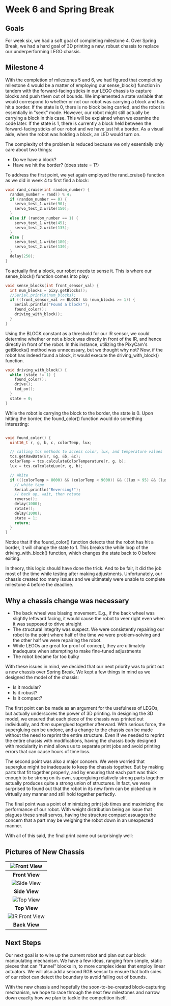 # Week 6 and Spring Break

## Goals
For week six, we had a soft goal of completing milestone 4. Over Spring Break, we had a hard goal of 3D printing a new, robust chassis to replace our underperforming LEGO chassis.

## Milestone 4
With the completion of milestones 5 and 6, we had figured that completing milestone 4 would be a matter of employing our sense_block() function in tandem with the forward-facing sticks in our LEGO chassis to capture blocks and push them out of bounds. 
We implemented a state variable that would correspond to whether or not our robot was carrying a block and has hit a border. If the state is 0, there is no block being carried, and the robot is essentially in "seek" mode.
However, our robot might still actually be carrying a block in this case. This will be explained when we examine the code later. If the state is 1, there is currently a block held between the forward-facing sticks of our robot and we have just hit a border. 
As a visual aide, when the robot was holding a block, an LED would turn on.

The complexity of the problem is reduced because we only essentially only care about two things:
* Do we have a block?
* Have we hit the border? (does state = 1?)

To address the first point, we yet again employed the rand_cruise() function as we did in week 4 to first find a block:

```c++
void rand_cruise(int random_number) {
  random_number = rand() % 4;
  if (random_number == 0) {
    servo_test_1.write(90);
    servo_test_2.write(150);
  }
  else if (random_number == 1) {
    servo_test_1.write(45);
    servo_test_2.write(135);
  }
  else {
    servo_test_1.write(180);
    servo_test_2.write(130);
  }
  delay(250);
}
```

To actually find a block, our robot needs to sense it. This is where our sense_block() function comes into play:

```c++
void sense_blocks(int front_sensor_val) {
  int num_blocks = pixy.getBlocks();
  //Serial.println(num_blocks);
  if ((front_sensor_val >= BLOCK) && (num_blocks >= 1)) {
    Serial.println("Found a block!");
    found_color();
    driving_with_block();
  }
}
```
Using the BLOCK constant as a threshold for our IR sensor, we could determine whether or not a block was directly in front of the IR, and hence directly in front of the robot.
In this instance, utilizing the PixyCam's getBlocks() method was unnecessary, but we thought why not? Now, if the robot has indeed found a block, it would execute the driving_with_block() function.

```c++
void driving_with_block() {
  while (state != 1) {
    found_color();
    drive();
    led_on();
  }
  state = 0;
}
```

While the robot is carrying the block to the border, the state is 0. Upon hitting the border, the found_color() function would do something interesting:

```c++

void found_color() {
  uint16_t r, g, b, c, colorTemp, lux;

  // calling tcs methods to access color, lux, and temperature values
  tcs.getRawData(&r, &g, &b, &c);
  colorTemp = tcs.calculateColorTemperature(r, g, b);
  lux = tcs.calculateLux(r, g, b);

  // White
  if (((colorTemp > 8000) && (colorTemp < 9000)) && ((lux > 95) && (lux < 200))) {
    // white tape
    Serial.println("Reversing!");
    // back up, wait, then rotate
    reverse();
    delay(1000);
    rotate();
    delay(1000);
    state = 1;
    return;
  }
}
```
Notice that if the found_color() function detects that the robot has hit a border, it will change the state to 1. This breaks the while loop of 
the driving_with_block() function, which changes the state back to 0 before exiting. 

In theory, this logic should have done the trick. And to be fair, it did the job most of the time while testing after making adjustments. Unfortunately, our chassis created too many issues and we ultimately were unable to
 complete milestone 4 before the deadline.

## Why a chassis change was necessary
* The back wheel was biasing movement. E.g., if the back wheel was slightly leftward facing, it would cause the robot to veer right even when it was supposed to drive straight
* The structural integrity was suspect. We were consistently repairing our robot to the point where half of the time we were problem-solving and the other half we were repairing the robot.
* While LEGOs are great for proof of concept, they are ultimately inadequate when attempting to make fine-tuned adjustments
* The robot became far too bulky

With these issues in mind, we decided that our next priority was to print out a new chassis over Spring Break. We kept a few things in mind as we designed the model of the chassis:
* Is it modular?
* Is it robust?
* Is it compact?

The first point can be made as an argument for the usefulness of LEGOs, but actually underscores the power of 3D printing. In designing the 3D model, 
we ensured that each piece of the chassis was printed out individually, and *then* superglued together afterward. With serious force, the supergluing can be undone, and 
a change to the chassis can be made without the need to reprint the entire structure. Even if we needed to reprint the entire chassis with modifications, having the chassis body designed with modularity in mind
allows us to separate print jobs and avoid printing errors that can cause hours of time loss. 

The second point was also a major concern. We were worried that superglue might be inadequate to keep the chassis together. But by making parts that fit together properly, and 
by ensuring that each part was thick enough to be strong on its own, supergluing relatively strong parts together actually produces quite a strong 
union of structures. In fact, we were surprised to found out that the robot in its new form can be picked up in virtually any manner and still hold together perfectly.

The final point was a point of minimizing print job times and maximizing the performance of our robot. With weight distribution being an issue that plagues these small servos,
having the structure compact assuages the concern that a part may be weighing the robot down in an unexpected manner. 

With all of this said, the final print came out surprisingly well:

## Pictures of New Chassis
|![Front View](images/week-6/Front_View.JPG)
|:--:|
| **Front View** |
|![Side View](images/week-6/Profile_View.JPG)
|**Side View**|
|![Top View](images/week-6/Top_View.JPG)
|**Top View**|
|![IR Front View](images/week6/Back_View.JPG)
|**Back View**|

## Next Steps
Our next goal is to wire up the current robot and plan out our block manipulating mechanism. We have a few ideas, ranging from simple, static 
pieces that can "funnel" blocks in, to more complex ideas that employ linear actuators. We will also add a second RGB sensor to ensure that both sides of our robot
can detect the boundary to avoid falling out of bounds.

With the new chassis and hopefully the soon-to-be-created block-capturing mechanism, we hope to race through the next few milestones and narrow down
exaclty how we plan to tackle the competition itself.


